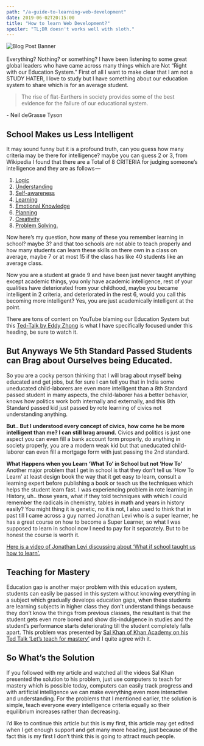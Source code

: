 ```yaml
---
path: "/a-guide-to-learning-web-development"
date: 2019-06-02T20:15:00
title: "How to learn Web Development?"
spoiler: "TL;DR doesn't works well with sloth."
---
```


![Blog Post Banner](https://miro.medium.com/max/700/1*nXyNlZao1SrVffENgHLekw.jpeg)
<br><br>
Everything? Nothing? or something? I have been listening to some great global leaders who have came across many things which are Not “Right with our Education System.” First of all I want to make clear that I am not a STUDY HATER, I love to study but I have something about our education system to share which is for an average student.

> The rise of flat-Earthers in society provides
> some of the best evidence for the failure of
> our educational system.

\- Neil deGrasse Tyson

## School Makes us Less Intelligent

It may sound funny but it is a profound truth, can you guess how many criteria may be there for intelligence? maybe you can guess 2 or 3, from Wikipedia I found that there are a Total of 8 CRITERIA for judging someone’s intelligence and they are as follows —

1. [Logic](https://en.wikipedia.org/wiki/Logic)
2. [Understanding](https://en.wikipedia.org/wiki/Understanding)
3. [Self-awareness](https://en.wikipedia.org/wiki/Self-awareness)
4. [Learning](https://en.wikipedia.org/wiki/Learning)
5. [Emotional Knowledge](https://en.wikipedia.org/wiki/Emotional_knowledge)
6. [Planning](https://en.wikipedia.org/wiki/Plan)
7. [Creativity](https://en.wikipedia.org/wiki/Creativity)
8. [Problem Solving.](https://en.wikipedia.org/wiki/Problem_solving)

Now here’s my question, how many of these you remember learning in school? maybe 3? and that too schools are not able to teach properly and how many students can learn these skills on there own in a class on average, maybe 7 or at most 15 if the class has like 40 students like an average class.

Now you are a student at grade 9 and have been just never taught anything except academic things, you only have academic intelligence, rest of your qualities have deteriorated from your childhood, maybe you became intelligent in 2 criteria, and deteriorated in the rest 6, would you call this becoming more intelligent? Yes, you are just academically intelligent at the point.

There are tons of content on YouTube blaming our Education System but this [Ted-Talk by Eddy Zhong](https://youtu.be/2Yt6raj-S1M) is what I have specifically focused under this heading, be sure to watch it.

## But Anyways We 5th Standard Passed Students can Brag about Ourselves being Educated.

So you are a cocky person thinking that I will brag about myself being educated and get jobs, but for sure I can tell you that in India some uneducated child-laborers are even more intelligent than a 8th Standard passed student in many aspects, the child-laborer has a better behavior, knows how politics work both internally and externally, and this 8th Standard passed kid just passed by rote learning of civics not understanding anything.

**But.. But I understood every concept of civics, how come he be more intelligent than me? I can still brag around.**
Civics and politics is just one aspect you can even fill a bank account form properly, do anything in society properly, you are a modern weak kid but that uneducated child-laborer can even fill a mortgage form with just passing the 2nd standard.

**What Happens when you Learn ‘What To’ in School but not ‘How To’**
Another major problem that I get in school is that they don’t tell us ‘How To Learn’ at least design book the way that it get easy to learn, consult a learning expert before publishing a book or teach us the techniques which helps the student learn fast. I was experiencing problem in rote learning in History, uh.. those years, what if they told techniques with which I could remember the radicals in chemistry, tables in math and years in history easily? You might thing it is genetic, no it is not, I also used to think that in past till I came across a guy named Jonathan Levi who is a super learner, he has a great course on how to become a Super Learner, so what I was supposed to learn in school now I need to pay for it separately. But to be honest the course is worth it.

[Here is a video of Jonathan Levi discussing about ‘What if school taught us how to learn’.](https://youtu.be/vtQzuwnyW6E)

## Teaching for Mastery

Education gap is another major problem with this education system, students can easily be passed in this system without knowing everything in a subject which gradually develops education gaps, when these students are learning subjects in higher class they don’t understand things because they don’t know the things from previous classes, the resultant is that the student gets even more bored and show dis-indulgence in studies and the student’s performance starts deteriorating till the student completely falls apart.
This problem was presented by [Sal Khan of Khan Academy on his Ted Talk ‘Let’s teach for mastery’](https://youtu.be/-MTRxRO5SRA) and I quite agree with it.

## So What’s the Solution

If you followed with my article and watched all the videos Sal Khan presented the solution to his problem, just use computers to teach for mastery which is possible today, computers can easily track progress and with artificial intelligence we can make everything even more interactive and understanding.
For the problems that I mentioned earlier, the solution is simple, teach everyone every intelligence criteria equally so their equilibrium increases rather than decreasing.

I’d like to continue this article but this is my first, this article may get edited when I get enough support and get many more heading, just because of the fact this is my first I don’t think this is going to attract much people.
